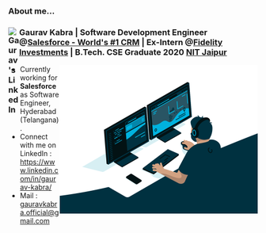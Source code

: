 ### About me...

<h3><a href="https://www.linkedin.com/in/gaurav-kabra/">
  <img align="left" alt="Gaurav's LinkedIn" width="22px" src="https://raw.githubusercontent.com/peterthehan/peterthehan/master/assets/linkedin.svg" />
</a>Gaurav Kabra | Software Development Engineer @<a href="https://www.salesforce.com/">Salesforce - World's #1 CRM</a> | Ex-Intern @<a href="https://www.fidelity.com/">Fidelity Investments</a> | B.Tech. CSE Graduate 2020 <a href="http://www.mnit.ac.in/">NIT Jaipur</a> </h3>

<img align='right' src="https://github.com/gaurav-kabra-official/gaurav-kabra-official/blob/master/coding.gif?raw=true" width="400">

- Currently working for **Salesforce** as Software Engineer, Hyderabad (Telangana). 
- Connect with me on LinkedIn : https://www.linkedin.com/in/gaurav-kabra/
- Mail : gauravkabra.official@gmail.com


